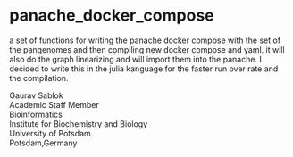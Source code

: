 # panache_docker_compose
a set of functions for writing the panache docker compose with the set of the pangenomes and then compiling new docker compose and yaml.  it will also do the graph linearizing and will import them into the panache. I decided to write this in the julia kanguage for the faster run over rate and the compilation. 

Gaurav Sablok \
Academic Staff Member \
Bioinformatics \
Institute for Biochemistry and Biology \
University of Potsdam \
Potsdam,Germany
